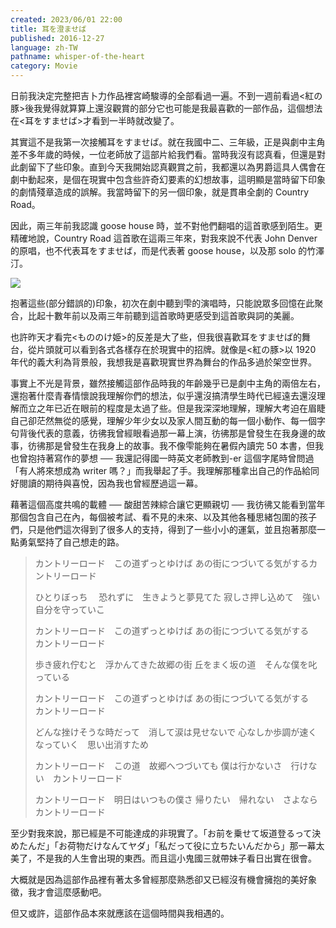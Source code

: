 ```yaml
---
created: 2023/06/01 22:00
title: 耳を澄ませば
published: 2016-12-27
language: zh-TW
pathname: whisper-of-the-heart
category: Movie
---
```


日前我決定完整把吉卜力作品裡宮崎駿導的全部看過一遍。不到一週前看過<紅の豚>後我覺得就算算上還沒觀賞的部分它也可能是我最喜歡的一部作品，這個想法在<耳をすませば>才看到一半時就改變了。

其實這不是我第一次接觸耳をすませば。就在我國中二、三年級，正是與劇中主角差不多年歲的時候，一位老師放了這部片給我們看。當時我沒有認真看，但還是對此劇留下了些印象。直到今天我開始認真觀賞之前，我都還以為男爵這具人偶會在劇中動起來，是個在現實中包含些許奇幻要素的幻想故事，這明顯是當時留下印象的劇情殘章造成的誤解。我當時留下的另一個印象，就是貫串全劇的 Country Road。

因此，兩三年前我認識 goose house 時，並不對他們翻唱的這首歌感到陌生。更精確地說，Country Road 這首歌在這兩三年來，對我來說不代表 John Denver 的原唱，也不代表耳をすませば，而是代表著 goose house，以及那 solo 的竹澤汀。

![](https://www.youtube.com/watch?v=G4FUjD_N8YU)

抱著這些(部分錯誤的)印象，初次在劇中聽到雫的演唱時，只能說眾多回憶在此聚合，比起十數年前以及兩三年前聽到這首歌時更感受到這首歌與詞的美麗。

也許昨天才看完<もののけ姫>的反差是大了些，但我很喜歡耳をすませば的舞台，從片頭就可以看到各式各樣存在於現實中的招牌。就像是<紅の豚>以 1920 年代的義大利為背景般，我想我是喜歡現實世界為舞台的作品多過於架空世界。

事實上不光是背景，雖然接觸這部作品時我的年齡幾乎已是劇中主角的兩倍左右，還抱著什麼青春情懷說我理解你們的想法，似乎還沒搞清學生時代已經遠去還沒理解而立之年已近在眼前的程度是太過了些。但是我深深地理解，理解大考迫在眉睫自己卻茫然無從的感覺，理解少年少女以及家人間互動的每一個小動作、每一個字句背後代表的意義，彷彿我曾經眼看過那一幕上演，彷彿那是曾發生在我身邊的故事，彷彿那是曾發生在我身上的故事。我不像雫能夠在暑假內讀完 50 本書，但我也曾抱持著寫作的夢想 ── 我還記得國一時英文老師教到-er 這個字尾時曾問過「有人將來想成為 writer 嗎？」而我舉起了手。我理解那種拿出自己的作品給同好閱讀的期待與喜悅，因為我也曾經歷過這一幕。

藉著這個高度共鳴的載體 ── 酸甜苦辣綜合讓它更顯親切 ── 我彷彿又能看到當年那個包含自己在內，每個被考試、看不見的未來、以及其他各種思緒包圍的孩子們，只是他們這次得到了很多人的支持，得到了一些小小的運氣，並且抱著那麼一點勇氣堅持了自己想走的路。

> カントリーロード　この道ずっとゆけば
> あの街につづいてる気がするカントリーロード
>
> ひとりぼっち 　恐れずに　生きようと夢見てた
> 寂しさ押し込めて　強い自分を守っていこ
>
> カントリーロード　この道ずっとゆけば
> あの街につづいてる気がする　カントリーロード
>
> 歩き疲れ佇むと　浮かんてきた故郷の街
> 丘をまく坂の道　そんな僕を叱っている
>
> カントリーロード　この道ずっとゆけば
> あの街につづいてる気がする　カントリーロード
>
> どんな挫けそうな時だって　消して涙は見せないで
> 心なしか歩調が速くなっていく　思い出消すため
>
> カントリーロード　この道　故郷へつづいても
> 僕は行かないさ　行けない　カントリーロード
>
> カントリーロード　明日はいつもの僕さ
> 帰りたい　帰れない　さよなら　カントリーロード

至少對我來說，那已經是不可能達成的非現實了。「お前を乗せて坂道登るって決めたんだ」「お荷物だけなんてヤダ」「私だって役に立ちたいんだから」那一幕太美了，不是我的人生會出現的東西。而且這小鬼國三就帶妹子看日出實在很會。

大概就是因為這部作品裡有著太多曾經那麼熟悉卻又已經沒有機會擁抱的美好象徵，我才會這麼感動吧。

但又或許，這部作品本來就應該在這個時間與我相遇的。


